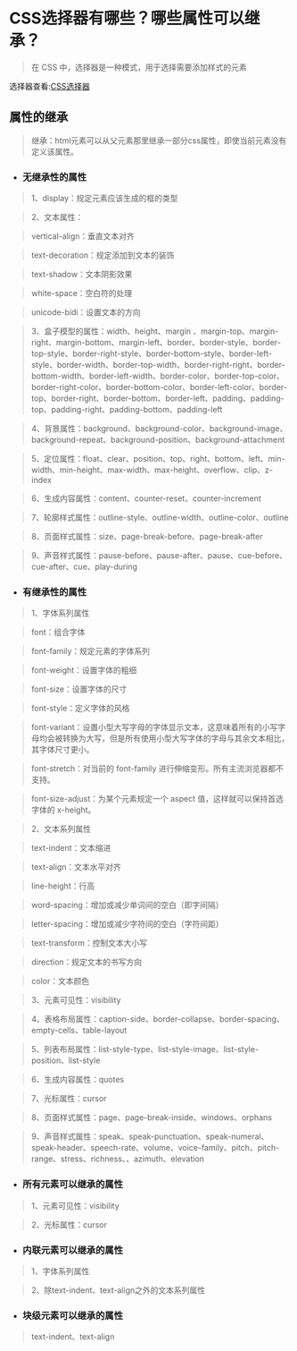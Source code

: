 # CSS选择器有哪些？哪些属性可以继承？

> 在 CSS 中，选择器是一种模式，用于选择需要添加样式的元素

选择器查看:[CSS选择器](http://www.w3school.com.cn/cssref/css_selectors.asp)

## 属性的继承
> 继承：html元素可以从父元素那里继承一部分css属性，即使当前元素没有定义该属性。

- ### 无继承性的属性

> 1、display：规定元素应该生成的框的类型

> 2、文本属性：

> vertical-align：垂直文本对齐

> text-decoration：规定添加到文本的装饰

> text-shadow：文本阴影效果

> white-space：空白符的处理

> unicode-bidi：设置文本的方向

>3、盒子模型的属性：width、height、margin 、margin-top、margin-right、margin-bottom、margin-left、border、border-style、border-top-style、border-right-style、border-bottom-style、border-left-style、border-width、border-top-width、border-right-right、border-bottom-width、border-left-width、border-color、border-top-color、border-right-color、border-bottom-color、border-left-color、border-top、border-right、border-bottom、border-left、padding、padding-top、padding-right、padding-bottom、padding-left

> 4、背景属性：background、background-color、background-image、background-repeat、background-position、background-attachment

> 5、定位属性：float、clear、position、top、right、bottom、left、min-width、min-height、max-width、max-height、overflow、clip、z-index

> 6、生成内容属性：content、counter-reset、counter-increment

> 7、轮廓样式属性：outline-style、outline-width、outline-color、outline

> 8、页面样式属性：size、page-break-before、page-break-after

> 9、声音样式属性：pause-before、pause-after、pause、cue-before、cue-after、cue、play-during

 

- ### 有继承性的属性

> 1、字体系列属性

> font：组合字体

> font-family：规定元素的字体系列

> font-weight：设置字体的粗细

> font-size：设置字体的尺寸

> font-style：定义字体的风格

> font-variant：设置小型大写字母的字体显示文本，这意味着所有的小写字母均会被转换为大写，但是所有使用小型大写字体的字母与其余文本相比，其字体尺寸更小。

> font-stretch：对当前的 font-family 进行伸缩变形。所有主流浏览器都不支持。

> font-size-adjust：为某个元素规定一个 aspect 值，这样就可以保持首选字体的 x-height。

> 2、文本系列属性

> text-indent：文本缩进

> text-align：文本水平对齐

> line-height：行高

> word-spacing：增加或减少单词间的空白（即字间隔）

> letter-spacing：增加或减少字符间的空白（字符间距）

> text-transform：控制文本大小写

> direction：规定文本的书写方向

> color：文本颜色

> 3、元素可见性：visibility

> 4、表格布局属性：caption-side、border-collapse、border-spacing、empty-cells、table-layout

> 5、列表布局属性：list-style-type、list-style-image、list-style-position、list-style

> 6、生成内容属性：quotes

> 7、光标属性：cursor

> 8、页面样式属性：page、page-break-inside、windows、orphans

> 9、声音样式属性：speak、speak-punctuation、speak-numeral、speak-header、speech-rate、volume、voice-family、pitch、pitch-range、stress、richness、、azimuth、elevation

 

- ### 所有元素可以继承的属性

> 1、元素可见性：visibility

> 2、光标属性：cursor

 

- ### 内联元素可以继承的属性

> 1、字体系列属性

> 2、除text-indent、text-align之外的文本系列属性

 

- ### 块级元素可以继承的属性

> text-indent、text-align